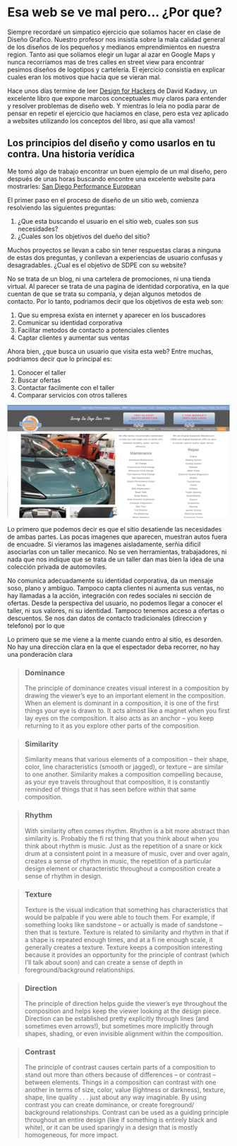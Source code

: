 # Esa web se ve mal pero... ¿Por que?

Siempre recordaré un simpatico ejercicio que soliamos hacer en clase de Diseño Grafico. Nuestro profesor nos insistía sobre la mala calidad general de los diseños de los pequeños y medianos emprendimientos en nuestra region. Tanto asi que solíamos elegir un lugar al azar en Google Maps y nunca recorríamos mas de tres calles en street view para encontrar pesimos diseños de logotipos y cartelería. El ejercicio consistía en explicar cuales eran los motivos que hacia que se vieran mal.

Hace unos días termine de leer [Design for Hackers](https://www.oreilly.com/library/view/design-for-hackers/9781119998952/) de David Kadavy, un excelente libro que expone marcos conceptuales muy claros para entender y resolver problemas de diseño web. Y mientras lo leía no podía parar de pensar en repetir el ejercicio que haciamos en clase, pero esta vez aplicado a websites utilizando los conceptos del libro, asi que alla vamos!

## Los principios del diseño y como usarlos en tu contra. Una historia verídica

Me tomó algo de trabajo encontrar un buen ejemplo de un mal diseño, pero después de unas horas buscando encontre una excelente website para mostrarles: [San Diego Performance European](https://sdpeuro.com)


El primer paso en el proceso de diseño de un sitio web, comienza resolviendo las siguientes preguntas:

 1. ¿Que esta buscando el usuario en el sitio web, cuales son sus necesidades?
 2. ¿Cuales son los objetivos del dueño del sitio?

Muchos proyectos se llevan a cabo sin tener respuestas claras a ninguna de estas dos preguntas, y conllevan a experiencias de usuario confusas y desagradables. ¿Cual es el objetivo de SDPE con su website?

No se trata de un blog, ni una cartelera de promociones, ni una tienda virtual. Al parecer se trata de una pagina de identidad corporativa, en la que cuentan de que se trata su companía, y dejan algunos metodos de contacto. Por lo tanto, podriamos decir que los objetivos de esta web son:

 1. Que su empresa exista en internet y aparecer en los buscadores
 2. Comunicar su identidad corporativa
 3. Facilitar metodos de contacto a potenciales clientes
 4. Captar clientes y aumentar sus ventas

Ahora bien, ¿que busca un usuario que visita esta web? Entre muchas, podriamos decir que lo principal es:

 1. Conocer el taller
 2. Buscar ofertas
 3. Contactar facilmente con el taller
 4. Comparar servicios con otros talleres
 
![San Diego Performance European](https://raw.githubusercontent.com/BrianStefanovich/Personal-Site/BlogPost/content/blog/sdpeuro.png)
 
 Lo primero que podemos decir es que el sitio desatiende las necesidades de ambas partes. Las pocas imagenes que aparecen, muestran autos fuera de encuadre. Si vieramos las imagenes aisladamente, serñia dificil asociarlas con un taller mecanico. No se ven herramientas, trabajadores, ni nada que nos indique que se trata de un taller dan mas bien la idea de una colección privada de automoviles. 
 
 No comunica adecuadamente su identidad corporativa, da un mensaje soso, plano y ambiguo. Tampoco capta clientes ni aumenta sus ventas, no hay llamadas a la acción, integración con redes sociales ni sección de ofertas.
 Desde la perspectiva del usuario, no podemos llegar a conocer el taller, ni sus valores, ni su identidad. Tampoco tenemos acceso a ofertas o descuentos. Se nos dan datos de contacto tradicionales (direccion y telefono) por lo que 

Lo primero que se me viene a la mente cuando entro al sitio, es desorden. No hay una direcciòn clara en la que el espectador deba recorrer, no hay una ponderaciòn clara

> ### Dominance
> The principle of dominance creates visual interest in a composition by drawing
the viewer’s eye to an important element in the composition. When an element
is dominant in a composition, it is one of the first things your eye is drawn to.
It acts almost like a magnet when you first lay eyes on the composition. It also
acts as an anchor – you keep returning to it as you explore other parts of the
composition.

> ### Similarity
> Similarity means that various elements of a composition – their shape, color,
line characteristics (smooth or jagged), or texture – are similar to one another.
Similarity makes a composition compelling because, as your eye travels
throughout that composition, it is constantly reminded of things that it has seen
before within that same composition.

> ### Rhythm
>With similarity often comes rhythm. Rhythm is a bit more abstract than
similarity is. Probably the fi rst thing that you think about when you think
about rhythm is music. Just as the repetition of a snare or kick drum at a
consistent point in a measure of music, over and over again, creates a sense of
rhythm in music, the repetition of a particular design element or characteristic
throughout a composition create a sense of rhythm in design.

> ### Texture
>Texture is the visual indication that something has characteristics that would be
palpable if you were able to touch them. For example, if something looks like
sandstone – or actually is made of sandstone – then that is texture. Texture is
related to similarity and rhythm in that if a shape is repeated enough times, and
at a fi ne enough scale, it generally creates a texture. Texture keeps a composition
interesting because it provides an opportunity for the principle of contrast (which
I’ll talk about soon) and can create a sense of depth in foreground/background
relationships.

> ### Direction
> The principle of direction helps guide the viewer’s eye throughout the
composition and helps keep the viewer looking at the design piece. Direction
can be established pretty explicitly through lines (and sometimes even arrows!),
but sometimes more implicitly through shapes, shading, or even invisible
alignment within the composition.

>### Contrast
>The principle of contrast causes certain parts of a composition to stand out
more than others because of differences – or contrast – between elements.
Things in a composition can contrast with one another in terms of size, color,
value (lightness or darkness), texture, shape, line quality . . . just about any way
imaginable. By using contrast you can create dominance, or create foreground/
background relationships. Contrast can be used as a guiding principle
throughout an entire design (like if something is entirely black and white), or it
can be used sparingly in a design that is mostly homogeneous, for more impact.

## 


  

<!--stackedit_data:
eyJoaXN0b3J5IjpbMjQwOTg3MDc3LDE4OTgxNzA5NjAsNzE0NT
kwOTE3LDIwMDY3ODU2MjQsMTQ1NDAwNzcwNSwxNDk1NjI1Njg5
LC0yMDU0MDc2NDg3LDcwMTY0ODgwLDEwOTkxNjY3MDAsLTE3Nj
g2NjYwODEsOTQxODY1OTczLDE0MjY1NDM4OTgsLTEyNjQwNDUw
ODgsMTk1NjY1NzEzMSwtMzQzMDM1NjAwLC0xMjUxMDk3MDkwLD
IwMDI0ODAxOTQsMTMzOTAwOTM2NywxMzM4NjUxMTAxLDIzMTAx
MDk3N119
-->